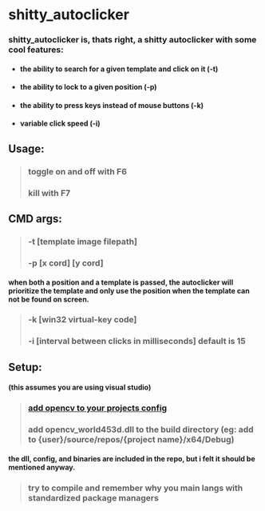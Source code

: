 # shitty_autoclicker
### shitty_autoclicker is, thats right, a shitty autoclicker with some cool features:
* #### the ability to search for a given template and click on it (-t)
* #### the ability to lock to a given position (-p)
* #### the ability to press keys instead of mouse buttons (-k)
* #### variable click speed (-i)
## Usage:
> ### toggle on and off with F6
> ### kill with F7
## CMD args:
> ### -t [template image filepath]
> ### -p [x cord] [y cord]
#### when both a position and a template is passed, the autoclicker will prioritize the template and only use the position when the template can not be found on screen.
> ### -k [win32 virtual-key code]
> ### -i [interval between clicks in milliseconds] default is 15
## Setup:
#### (this assumes you are using visual studio)
> ### [add opencv to your projects config](https://towardsdatascience.com/install-and-configure-opencv-4-2-0-in-windows-10-vc-d132c52063a1)
> ### add opencv_world453d.dll to the build directory (eg: add to {user}/source/repos/{project name}/x64/Debug)
#### the dll, config, and binaries are included in the repo, but i felt it should be mentioned anyway.
> ### try to compile and remember why you main langs with standardized package managers